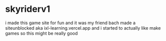 # skyriderv1
i made this game site for fun and it was my friend bach made a siteunblocked aka ixl-learning.vercel.app and i started to actually like make games so this might be really good
